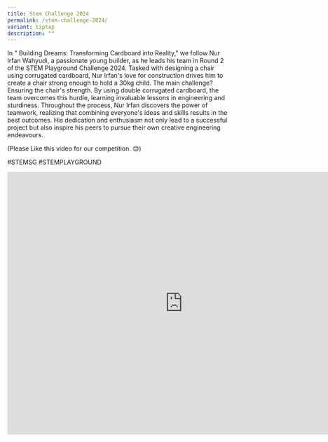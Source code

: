 ```yaml
---
title: Stem Challenge 2024
permalink: /stem-challenge-2024/
variant: tiptap
description: ""
---
```

<p>In " Building Dreams: Transforming Cardboard into Reality," we follow
Nur Irfan Wahyudi, a passionate young builder, as he leads his team in
Round 2 of the STEM Playground Challenge 2024. Tasked with designing a
chair using corrugated cardboard, Nur Irfan's love for construction drives
him to create a chair strong enough to hold a 30kg child. The main challenge?
Ensuring the chair's strength. By using double corrugated cardboard, the
team overcomes this hurdle, learning invaluable lessons in engineering
and sturdiness. Throughout the process, Nur Irfan discovers the power of
teamwork, realizing that combining everyone's ideas and skills results
in the best outcomes. His dedication and enthusiasm not only lead to a
successful project but also inspire his peers to pursue their own creative
engineering endeavours.</p>
<p>(Please Like this video for our competition. 😊)</p>
<p>#STEMSG #STEMPLAYGROUND</p>
<div class="iframe-wrapper">
<iframe height="600" width="800" allowfullscreen="true" frameborder="0" src="https://www.youtube.com/embed/oCEZvyvSYVI?si=2-RtZRe0BnmSWKcR"></iframe>
</div>
<p></p>